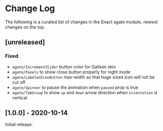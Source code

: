 # Change Log

The following is a curated list of changes in the Enact agate module, newest changes on the top.

## [unreleased]
 
### Fixed
- `agate/IncrementSlider` button color for Gallium skin
- `agate/Panels` to show close button properly for night mode
- `agate/LabeledIconButton` max-width so that huge sized icon will not be cut off
- `agate/Spinner` to pause the animation when `paused` prop is true
- `agate/TabGroup` to show `up` and `down` arrow direction when `orientation` is vertical

## [1.0.0] - 2020-10-14

Initial release.
